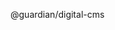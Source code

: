 
@guardian/digital-cms
<!-- Please include the Editorial Tools Team in PRs especially if it is a major change. We rely on this library for log in across all our tools. Thank you. -->